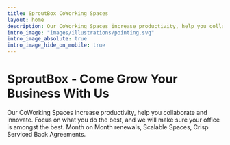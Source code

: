 ```yaml
---
title: SproutBox CoWorking Spaces
layout: home
description: Our CoWorking Spaces increase productivity, help you collaborate and innovate. Focus on what you do the best, and we will make sure your office is amongst the best. Month on Month renewals, Scalable Spaces, Crisp Serviced Back Agreements. 
intro_image: "images/illustrations/pointing.svg"
intro_image_absolute: true
intro_image_hide_on_mobile: true
---
```


# SproutBox - Come Grow Your Business With Us

Our CoWorking Spaces increase productivity, help you collaborate and innovate. Focus on what you do the best, and we will make sure your office is amongst the best. Month on Month renewals, Scalable Spaces, Crisp Serviced Back Agreements. 
